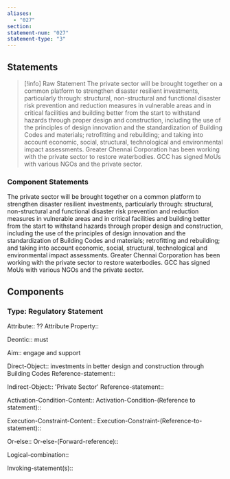 ```yaml
---
aliases:
  - "027"
section: 
statement-num: "027"
statement-type: "3"
---
```

## Statements 
> [!info] Raw Statement
> The private sector will be brought together on a common platform to strengthen disaster resilient investments, particularly through: structural, non-structural and functional disaster risk prevention and reduction measures in vulnerable areas and in critical facilities and building better from the start to withstand hazards through proper design and construction, including the use of the principles of design innovation and the standardization of Building Codes and materials; retrofitting and rebuilding; and taking into account economic, social, structural, technological and environmental impact assessments. Greater Chennai Corporation has been working with the private sector to restore waterbodies. GCC has signed MoUs with various NGOs and the private sector. 
> 

### Component Statements
The private sector 
will be brought together on a common platform 
to strengthen disaster resilient investments, 
	particularly through: structural, non-structural and functional disaster risk prevention and reduction measures in vulnerable areas and in critical facilities and building better from the start to withstand hazards 
through proper design and construction, including the use of the principles of design innovation 
and the standardization of Building Codes and materials; 
retrofitting and rebuilding; and 
taking into account economic, social, structural, technological and environmental impact assessments. 
Greater Chennai Corporation has been working with the private sector to restore waterbodies. GCC has signed MoUs with various NGOs and the private sector. 
## Components
### Type: Regulatory Statement
Attribute:: ??
	Attribute Property::

Deontic:: must

Aim:: engage and support 

Direct-Object:: investments in better design and construction through Building Codes
	Reference-statement::

Indirect-Object:: 'Private Sector'
	Reference-statement::

Activation-Condition-Content::
	Activation-Condition-(Reference to statement)::

Execution-Constraint-Content::
	Execution-Constraint-(Reference-to-statement)::

Or-else::
	Or-else-(Forward-reference)::

Logical-combination::

Invoking-statement(s)::